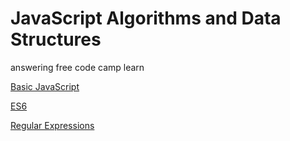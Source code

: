 # JavaScript Algorithms and Data Structures

answering free code camp learn

[Basic JavaScript](./Basic%20JavaScript)

[ES6](./ES6)

[Regular Expressions](./Regular%20Expressionss)

[]()
